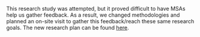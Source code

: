 This research study was attempted, but it proved difficult to have MSAs help us gather feedback. As a result, we changed methodologies and planned an on-site visit to gather this feedback/reach these same research goals. The new research plan can be found [here](https://github.com/department-of-veterans-affairs/va.gov-team/tree/master/products/health-care/checkin/research/veteran-facing/StLouis-pilot-feedback).
